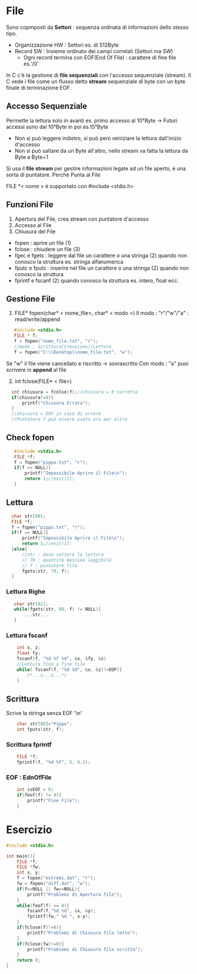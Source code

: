 # File
Sono copmposti da **Settori** : sequenza ordinata di informazioni dello stesso tipo.
 - Organizzazione HW : Settori es. di 512Byte
 - Record SW : Insieme ordinato dei campi correlati (Settori ma SW)
    - Ogni record termina con EOF(End Of File) : carattere di fine file es.'/0'

In C c'è la gestione di **file sequenziali** con l'accesso sequenziale (stream).
Il C vede i file come un flusso detto **stream** sequenziale di byte con un byte finale di terminazione EOF.
## Accesso Sequenziale
Permette la lettura solo in avanti es. primo accesso al 10°Byte -> Futuri accessi sono dal 10°Byte in poi es.15°Byte
 - Non si può leggere indietro, si può però reiniziare la lettura dall'inizio d'accesso
 - Non si può saltare da un Byte all'altro, nello stream va fatta la lettura da Byte a Byte+1

Si usa il **file stream** per gestire informazioni legate ad un file aperto, è una sorta di puntatore. Perchè Punta al File

FILE *< nome > è supportato con #include <stdio.h>

## Funzioni File
 1. Apertura del File, crea stream con puntatore d'accesso
 2. Accesso al File
 3. Chiusura del File
 - fopen : aprire un file (1)
 - fclose : chiudere un file (3)
 - fgec e fgets : leggere dal file un carattere o una stringa (2) quando non conosco la struttura es. stringa alfanumerica
 - fputc e fputs : inserire nel file un carattere o una stringa (2) quando non conosco la struttura
 - fprintf e fscanf (2) quando conosco la struttura es. intero, float ecc.

## Gestione File
 1. FILE* fopen(char* < nome_file>, char* < modo >)
 Il modo : "r"/"w"/"a" : read/write/append
 ```c
    #include <stdio.h>
    FILE * f;
    f = fopen("nome_file.txt", "r");
    //modo : Scrittura(Creazione)/Lettura
    f = fopen("C:\\Desktop\\nome_file.txt", "w");
 ```
 Se "w" il file viene cancellato e riscritto -> sovrascritto
 Con modo : "a" puoi scrivere in **append** al file 
 
 2. int fclose(FILE* < file>)
  ```c
    int chiusura = fcolse(f);//chiusura = 0 corretta
    if(chiusura!=0){
        printf("Chiusura Errata");
    }
    //chiusura = EOF in caso di errore 
    //Puntatore f può essere usato ora per altro
  ```

## Check fopen
 ```c
    #include <stdio.h>
    FILE *f;
    f = fopen("pippo.txt", "r");
    if(f == NULL){
        printf("Impossibile Aprire il File\n");
        return 1;//exit(1);
    }
 ```
 ## Lettura
  ```c
    char str[80];
    FILE *f;
    f = fopen("pippo.txt", "r");
    if(f == NULL){
        printf("Impossibile Aprire il File\n");
        return 1;//exit(1);
    }else{
        //str : dove vettere la lettura
        // 79 : quantità massima leggibile
        // f : puntatore file
        fgets(str, 79, f);
    }
 ```
### Lettura Righe
 ```c
    char str[81];
    while(fgets(str, 80, f) != NULL){
        ...str...
    }
 ```
### Lettura fscanf
```c
    int x, z;
    float fy;
    fscanf(f, "%d %f %d", &x, &fy, &z)
    //Lettura fino a fine file
    while( fscanf(f, "%d %d", &x, &z)!=EOF){
        /*...x...z...*/
    }
```
## Scrittura
Scrive la stringa senza EOF '\n'
```c
    char str[80]="Pippo";
    int fputs(str, f);
```
### Scrittura fprintf
```c
    FILE *f;
    fprintf(f, "%d %f", 5, 6.3);
```
### EOF : EdnOfFile
```c
    int isEOF = 0;
    if(feof(f) != 0){
        printf("Fine File");
    }
```
# Esercizio
```c
#include <stdio.h>

int main(){
    FILE *f;
    FILE *fw;
    int x, y;
    f = fopen("estremi.dat", "r");
    fw = fopen("diff.dat", "w");
    if(f==NULL || fw==NULL){
        printf("Problemi di Apertura file");
    }
    while(feof(f) == 0){
        fscanf(f,"%d %d", &x, &y);
        fprintf(fw," %d ", x-y);
    }
    if(fclose(f)!=0){
        printf("Problemi di Chiusura file letto");
    }
    if(fclose(fw)!=0){
        printf("Problemi di Chiusura file scritto");
    }
    return 0;
}
```